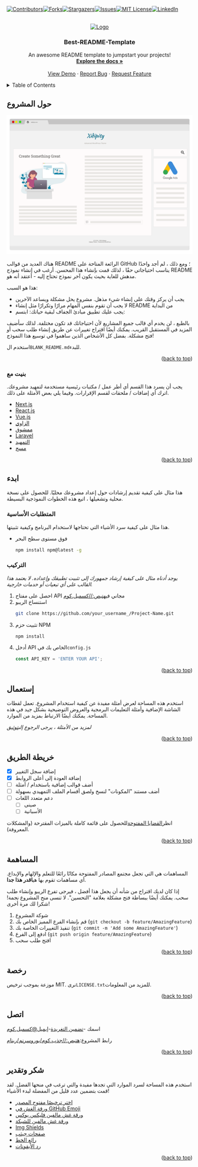 <div id="top"></div>
<!--
*** Thanks for checking out the Best-README-Template. If you have a suggestion
*** that would make this better, please fork the repo and create a pull request
*** or simply open an issue with the tag "enhancement".
*** Don't forget to give the project a star!
*** Thanks again! Now go create something AMAZING! :D
-->

<!-- PROJECT SHIELDS -->

<!--
*** I'm using markdown "reference style" links for readability.
*** Reference links are enclosed in brackets [ ] instead of parentheses ( ).
*** See the bottom of this document for the declaration of the reference variables
*** for contributors-url, forks-url, etc. This is an optional, concise syntax you may use.
*** https://www.markdownguide.org/basic-syntax/#reference-style-links
-->

[![Contributors][contributors-shield]][contributors-url][![Forks][forks-shield]][forks-url][![Stargazers][stars-shield]][stars-url][![Issues][issues-shield]][issues-url][![MIT License][license-shield]][license-url][![LinkedIn][linkedin-shield]][linkedin-url]

<!-- PROJECT LOGO -->

<br />
<div align="center">
  <a href="https://github.com/othneildrew/Best-README-Template">
    <img src="images/logo.png" alt="Logo" width="80" height="80">
  </a>

  <h3 align="center">Best-README-Template</h3>

  <p align="center">
    An awesome README template to jumpstart your projects!
    <br />
    <a href="https://github.com/othneildrew/Best-README-Template"><strong>Explore the docs »</strong></a>
    <br />
    <br />
    <a href="https://github.com/othneildrew/Best-README-Template">View Demo</a>
    ·
    <a href="https://github.com/othneildrew/Best-README-Template/issues">Report Bug</a>
    ·
    <a href="https://github.com/othneildrew/Best-README-Template/issues">Request Feature</a>
  </p>
</div>

<!-- TABLE OF CONTENTS -->

<details>
  <summary>Table of Contents</summary>
  <ol>
    <li>
      <a href="#about-the-project">About The Project</a>
      <ul>
        <li><a href="#built-with">Built With</a></li>
      </ul>
    </li>
    <li>
      <a href="#getting-started">Getting Started</a>
      <ul>
        <li><a href="#prerequisites">Prerequisites</a></li>
        <li><a href="#installation">Installation</a></li>
      </ul>
    </li>
    <li><a href="#usage">Usage</a></li>
    <li><a href="#roadmap">Roadmap</a></li>
    <li><a href="#contributing">Contributing</a></li>
    <li><a href="#license">License</a></li>
    <li><a href="#contact">Contact</a></li>
    <li><a href="#acknowledgments">Acknowledgments</a></li>
  </ol>
</details>

<!-- ABOUT THE PROJECT -->

## حول المشروع

[![Product Name Screen Shot][product-screenshot]](https://example.com)

هناك العديد من قوالب README الرائعة المتاحة على GitHub ؛ ومع ذلك ، لم أجد واحدًا يناسب احتياجاتي حقًا ، لذلك قمت بإنشاء هذا المحسن. أرغب في إنشاء نموذج README مدهش للغاية بحيث يكون آخر نموذج تحتاج إليه - أعتقد أنه هو.

هذا هو السبب:

-   يجب أن يركز وقتك على إنشاء شيء مذهل. مشروع يحل مشكلة ويساعد الآخرين
-   لا يجب أن تقوم بنفس المهام مرارًا وتكرارًا مثل إنشاء README من البداية
-   يجب عليك تطبيق مبادئ الجفاف لبقية حياتك: ابتسم:

بالطبع ، لن يخدم أي قالب جميع المشاريع لأن احتياجاتك قد تكون مختلفة. لذلك سأضيف المزيد في المستقبل القريب. يمكنك أيضًا اقتراح تغييرات عن طريق إنشاء طلب سحب أو فتح مشكلة. بفضل كل الأشخاص الذين ساهموا في توسيع هذا النموذج!

استخدم ال`BLANK_README.md`للبدء.

<p align="right">(<a href="#top">back to top</a>)</p>

### بنيت مع

يجب أن يسرد هذا القسم أي أطر عمل / مكتبات رئيسية مستخدمة لتمهيد مشروعك. اترك أي إضافات / ملحقات لقسم الإقرارات. وفيما يلي بعض الأمثلة على ذلك.

-   [Next.js](https://nextjs.org/)
-   [React.js](https://reactjs.org/)
-   [Vue.js](https://vuejs.org/)
-   [الزاوي](https://angular.io/)
-   [ممشوق](https://svelte.dev/)
-   [Laravel](https://laravel.com)
-   [التمهيد](https://getbootstrap.com)
-   [مسج](https://jquery.com)

<p align="right">(<a href="#top">back to top</a>)</p>

<!-- GETTING STARTED -->

## ابدء

هذا مثال على كيفية تقديم إرشادات حول إعداد مشروعك محليًا.
للحصول على نسخة محلية وتشغيلها ، اتبع هذه الخطوات النموذجية البسيطة.

### المتطلبات الأساسية

هذا مثال على كيفية سرد الأشياء التي تحتاجها لاستخدام البرنامج وكيفية تثبيتها.

-   فوق مستوى سطح البحر
    ```sh
    npm install npm@latest -g
    ```

### التركيب

_يوجد أدناه مثال على كيفية إرشاد جمهورك إلى تثبيت تطبيقك وإعداده. لا يعتمد هذا القالب على أي تبعيات أو خدمات خارجية._

1.  احصل على مفتاح API مجاني في[هتبص://كسمبل.كوم](https://example.com)
2.  استنساخ الريبو
    ```sh
    git clone https://github.com/your_username_/Project-Name.git
    ```
3.  تثبيت حزم NPM
    ```sh
    npm install
    ```
4.  أدخل API الخاص بك في`config.js`
    ```js
    const API_KEY = 'ENTER YOUR API';
    ```

<p align="right">(<a href="#top">back to top</a>)</p>

<!-- USAGE EXAMPLES -->

## إستعمال

استخدم هذه المساحة لعرض أمثلة مفيدة عن كيفية استخدام المشروع. تعمل لقطات الشاشة الإضافية وأمثلة التعليمات البرمجية والعروض التوضيحية بشكل جيد في هذه المساحة. يمكنك أيضًا الارتباط بمزيد من الموارد.

_لمزيد من الأمثلة ، يرجى الرجوع إلى[توثيق](https://example.com)_

<p align="right">(<a href="#top">back to top</a>)</p>

<!-- ROADMAP -->

## خريطة الطريق

-   [x] إضافة سجل التغيير
-   [x] إضافة العودة إلى أعلى الروابط
-   [ ] أضف قوالب إضافية باستخدام / أمثلة
-   [ ] أضف مستند "المكونات" لنسخ ولصق أقسام الملف التمهيدي بسهولة
-   [ ] دعم متعدد اللغات
    -   [ ] صينى
    -   [ ] الأسبانية

انظر[القضايا المفتوحة](https://github.com/othneildrew/Best-README-Template/issues)للحصول على قائمة كاملة بالميزات المقترحة (والمشكلات المعروفة).

<p align="right">(<a href="#top">back to top</a>)</p>

<!-- CONTRIBUTING -->

## المساهمة

المساهمات هي التي تجعل مجتمع المصادر المفتوحة مكانًا رائعًا للتعلم والإلهام والإبداع. أي مساهمات تقوم بها هي**اقدر هذا جدا**.

إذا كان لديك اقتراح من شأنه أن يجعل هذا أفضل ، فيرجى تفرع الريبو وإنشاء طلب سحب. يمكنك أيضًا ببساطة فتح مشكلة بعلامة "التحسين".
لا تنسى منح المشروع نجمة! شكرا لك مرة أخرى!

1.  شوكة المشروع
2.  قم بإنشاء الفرع المميز الخاص بك (`git checkout -b feature/AmazingFeature`)
3.  تنفيذ التغييرات الخاصة بك (`git commit -m 'Add some AmazingFeature'`)
4.  ادفع إلى الفرع (`git push origin feature/AmazingFeature`)
5.  افتح طلب سحب

<p align="right">(<a href="#top">back to top</a>)</p>

<!-- LICENSE -->

## رخصة

موزعة بموجب ترخيص MIT. نرى`LICENSE.txt`للمزيد من المعلومات.

<p align="right">(<a href="#top">back to top</a>)</p>

<!-- CONTACT -->

## اتصل

اسمك -[تضمين التغريدة](https://twitter.com/your_username)-[إيميل@كسمبل.كوم](mailto:email@example.com)

رابط المشروع:[هتبص://جذب.كوم/يوروسرنم/ربنام](https://github.com/your_username/repo_name)

<p align="right">(<a href="#top">back to top</a>)</p>

<!-- ACKNOWLEDGMENTS -->

## شكر وتقدير

استخدم هذه المساحة لسرد الموارد التي تجدها مفيدة والتي ترغب في منحها الفضل. لقد قمت بتضمين عدد قليل من المفضلة لبدء الأشياء!

-   [اختر ترخيصًا مفتوح المصدر](https://choosealicense.com)
-   [ورقة الغش في GitHub Emoji](https://www.webpagefx.com/tools/emoji-cheat-sheet)
-   [ورقة غش مالفين فليكس بوكس](https://flexbox.malven.co/)
-   [ورقة غش مالفين للشبكة](https://grid.malven.co/)
-   [Img Shields](https://shields.io)
-   [صفحات جيثب](https://pages.github.com)
-   [رائع الخط](https://fontawesome.com)
-   [رد الأيقونات](https://react-icons.github.io/react-icons/search)

<p align="right">(<a href="#top">back to top</a>)</p>

<!-- MARKDOWN LINKS & IMAGES -->

<!-- https://www.markdownguide.org/basic-syntax/#reference-style-links -->

[contributors-shield]: https://img.shields.io/github/contributors/othneildrew/Best-README-Template.svg?style=for-the-badge

[contributors-url]: https://github.com/othneildrew/Best-README-Template/graphs/contributors

[forks-shield]: https://img.shields.io/github/forks/othneildrew/Best-README-Template.svg?style=for-the-badge

[forks-url]: https://github.com/othneildrew/Best-README-Template/network/members

[stars-shield]: https://img.shields.io/github/stars/othneildrew/Best-README-Template.svg?style=for-the-badge

[stars-url]: https://github.com/othneildrew/Best-README-Template/stargazers

[issues-shield]: https://img.shields.io/github/issues/othneildrew/Best-README-Template.svg?style=for-the-badge

[issues-url]: https://github.com/othneildrew/Best-README-Template/issues

[license-shield]: https://img.shields.io/github/license/othneildrew/Best-README-Template.svg?style=for-the-badge

[license-url]: https://github.com/othneildrew/Best-README-Template/blob/master/LICENSE.txt

[linkedin-shield]: https://img.shields.io/badge/-LinkedIn-black.svg?style=for-the-badge&logo=linkedin&colorB=555

[linkedin-url]: https://linkedin.com/in/othneildrew

[product-screenshot]: images/screenshot.png
